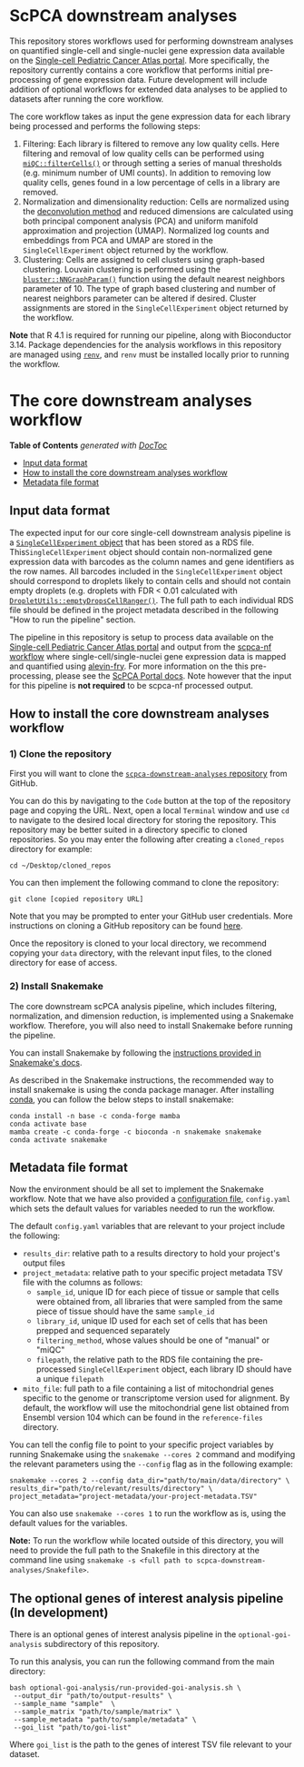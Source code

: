 # ScPCA downstream analyses

This repository stores workflows used for performing downstream analyses on quantified single-cell and single-nuclei gene expression data available on the [Single-cell Pediatric Cancer Atlas portal](https://scpca.alexslemonade.org/).
More specifically, the repository currently contains a core workflow that performs initial pre-processing of gene expression data. 
Future development will include addition of optional workflows for extended data analyses to be applied to datasets after running the core workflow. 

The core workflow takes as input the gene expression data for each library being processed and performs the following steps: 

1. Filtering: Each library is filtered to remove any low quality cells.
Here filtering and removal of low quality cells can be performed using [`miQC::filterCells()`](https://rdrr.io/github/greenelab/miQC/man/filterCells.html) or through setting a series of manual thresholds (e.g. minimum number of UMI counts).
In addition to removing low quality cells, genes found in a low percentage of cells in a library are removed.
2. Normalization and dimensionality reduction: Cells are normalized using the [deconvolution method](https://doi.org/10.1186/s13059-016-0947-7) and reduced dimensions are calculated using both principal component analysis (PCA) and uniform manifold approximation and projection (UMAP). 
Normalized log counts and embeddings from PCA and UMAP are stored in the `SingleCellExperiment` object returned by the workflow. 
3. Clustering: Cells are assigned to cell clusters using graph-based clustering. 
Louvain clustering is performed using the [`bluster::NNGraphParam()`](https://rdrr.io/github/LTLA/bluster/man/NNGraphParam-class.html) function using the default nearest neighbors parameter of 10. 
The type of graph based clustering and number of nearest neighbors parameter can be altered if desired.
Cluster assignments are stored in the `SingleCellExperiment` object returned by the workflow.

**Note** that R 4.1 is required for running our pipeline, along with Bioconductor 3.14.
Package dependencies for the analysis workflows in this repository are managed using [`renv`](https://rstudio.github.io/renv/index.html), and `renv` must be installed locally prior to running the workflow. 

# The core downstream analyses workflow

<!-- START doctoc generated TOC please keep comment here to allow auto update -->
<!-- DON'T EDIT THIS SECTION, INSTEAD RE-RUN doctoc TO UPDATE -->
**Table of Contents**  *generated with [DocToc](https://github.com/thlorenz/doctoc)*

- [Input data format](#input-data-format)
- [How to install the core downstream analyses workflow](#how-to-install-the-core-downstream-analyses-workflow)
- [Metadata file format](#metadata-file-format)

<!-- END doctoc generated TOC please keep comment here to allow auto update -->

## Input data format

The expected input for our core single-cell downstream analysis pipeline is a [`SingleCellExperiment` object](https://rdrr.io/bioc/SingleCellExperiment/man/SingleCellExperiment.html) that has been stored as a RDS file.
This`SingleCellExperiment` object should contain non-normalized gene expression data with barcodes as the column names and gene identifiers as the row names.
All barcodes included in the `SingleCellExperiment` object should correspond to droplets likely to contain cells and should not contain empty droplets (e.g. droplets with FDR < 0.01 calculated with [`DropletUtils::emptyDropsCellRanger()`](https://rdrr.io/github/MarioniLab/DropletUtils/man/emptyDropsCellRanger.html).
The full path to each individual RDS file should be defined in the project metadata described in the following "How to run the pipeline" section.

The pipeline in this repository is setup to process data available on the [Single-cell Pediatric Cancer Atlas portal](https://scpca.alexslemonade.org/) and output from the [scpca-nf workflow](https://github.com/AlexsLemonade/scpca-nf) where single-cell/single-nuclei gene expression data is mapped and quantified using [alevin-fry](https://alevin-fry.readthedocs.io/en/latest/).
For more information on the this pre-processing, please see the [ScPCA Portal docs](https://scpca.readthedocs.io/en/latest/).
Note however that the input for this pipeline is **not required** to be scpca-nf processed output.

## How to install the core downstream analyses workflow

### 1) Clone the repository

First you will want to clone the [`scpca-downstream-analyses` repository](https://github.com/AlexsLemonade/scpca-downstream-analyses) from GitHub.

You can do this by navigating to the `Code` button at the top of the repository page and copying the URL.
Next, open a local `Terminal` window and use `cd` to navigate to the desired local directory for storing the repository.
This repository may be better suited in a directory specific to cloned repositories.
So you may enter the following after creating a `cloned_repos` directory for example:

`cd ~/Desktop/cloned_repos`

You can then implement the following command to clone the repository:

`git clone [copied repository URL]`

Note that you may be prompted to enter your GitHub user credentials.
More instructions on cloning a GitHub repository can be found [here](https://docs.github.com/en/repositories/creating-and-managing-repositories/cloning-a-repository).

Once the repository is cloned to your local directory, we recommend copying your `data` directory, with the relevant input files, to the cloned directory for ease of access.

### 2) Install Snakemake

The core downstream scPCA analysis pipeline, which includes filtering, normalization, and dimension reduction, is implemented using a Snakemake workflow.
Therefore, you will also need to install Snakemake before running the pipeline.

You can install Snakemake by following the [instructions provided in Snakemake's docs](https://snakemake.readthedocs.io/en/v7.3.8/getting_started/installation.html#installation-via-conda-mamba).

As described in the Snakemake instructions, the recommended way to install snakemake is using the conda package manager. 
After installing [conda](https://docs.conda.io/projects/conda/en/latest/user-guide/install/index.html), you can follow the below steps to install snakemake:

```
conda install -n base -c conda-forge mamba
conda activate base
mamba create -c conda-forge -c bioconda -n snakemake snakemake
conda activate snakemake
```

## Metadata file format

Now the environment should be all set to implement the Snakemake workflow. 
Note that we have also provided a [configuration file](https://snakemake.readthedocs.io/en/stable/snakefiles/configuration.html), `config.yaml` which sets the default values for variables needed to run the workflow.

The default `config.yaml` variables that are relevant to your project include the following:

- `results_dir`: relative path to a results directory to hold your project's output files
- `project_metadata`: relative path to your specific project metadata TSV file with the columns as follows:
    -  `sample_id`, unique ID for each piece of tissue or sample that cells were obtained from,  all libraries that were sampled from the same piece of tissue should have the same `sample_id`
    - `library_id`, unique ID used for each set of cells that has been prepped and sequenced separately
    - `filtering_method`, whose values should be one of "manual" or "miQC"
    - `filepath`, the relative path to the RDS file containing the pre-processed `SingleCellExperiment` object, each library ID should have a unique `filepath`
- `mito_file`: full path to a file containing a list of mitochondrial genes specific to the genome or transcriptome version used for alignment. 
By default, the workflow will use the mitochondrial gene list obtained from Ensembl version 104 which can be found in the `reference-files` directory. 

You can tell the config file to point to your specific project variables by running Snakemake using the `snakemake --cores 2` command and modifying the relevant parameters using the `--config` flag as in the following example:

```
snakemake --cores 2 --config data_dir="path/to/main/data/directory" \
results_dir="path/to/relevant/results/directory" \
project_metadata="project-metadata/your-project-metadata.TSV"
```

You can also use `snakemake --cores 1` to run the workflow as is, using the default values for the variables.

**Note:** To run the workflow while located outside of this directory, you will need to provide the full path to the Snakefile in this directory at the command line using `snakemake -s <full path to scpca-downstream-analyses/Snakefile>`.

## The optional genes of interest analysis pipeline (In development)

There is an optional genes of interest analysis pipeline in the `optional-goi-analysis` subdirectory of this repository.

To run this analysis, you can run the following command from the main directory:

```
bash optional-goi-analysis/run-provided-goi-analysis.sh \
 --output_dir "path/to/output-results" \
 --sample_name "sample"  \
 --sample_matrix "path/to/sample/matrix" \
 --sample_metadata "path/to/sample/metadata" \
 --goi_list "path/to/goi-list"
```

Where `goi_list` is the path to the genes of interest TSV file relevant to your dataset.
